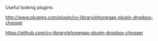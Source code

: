 Useful looking plugins:

http://www.plugreg.com/plugin/cv-library/phonegap-plugin-dropbox-chooser

https://github.com/cv-library/phonegap-plugin-dropbox-chooser
